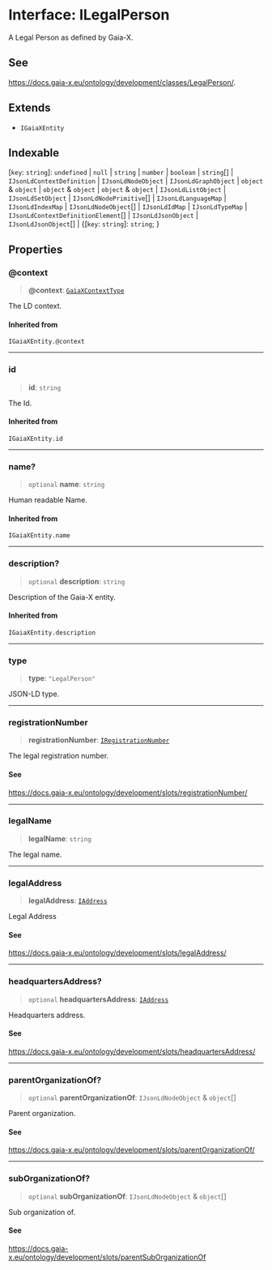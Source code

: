 # Interface: ILegalPerson

A Legal Person as defined by Gaia-X.

## See

https://docs.gaia-x.eu/ontology/development/classes/LegalPerson/.

## Extends

- `IGaiaXEntity`

## Indexable

\[`key`: `string`\]: `undefined` \| `null` \| `string` \| `number` \| `boolean` \| `string`[] \| `IJsonLdContextDefinition` \| `IJsonLdNodeObject` \| `IJsonLdGraphObject` \| `object` & `object` \| `object` & `object` \| `object` & `object` \| `IJsonLdListObject` \| `IJsonLdSetObject` \| `IJsonLdNodePrimitive`[] \| `IJsonLdLanguageMap` \| `IJsonLdIndexMap` \| `IJsonLdNodeObject`[] \| `IJsonLdIdMap` \| `IJsonLdTypeMap` \| `IJsonLdContextDefinitionElement`[] \| `IJsonLdJsonObject` \| `IJsonLdJsonObject`[] \| \{\[`key`: `string`\]: `string`; \}

## Properties

### @context

> **@context**: [`GaiaXContextType`](../type-aliases/GaiaXContextType.md)

The LD context.

#### Inherited from

`IGaiaXEntity.@context`

***

### id

> **id**: `string`

The Id.

#### Inherited from

`IGaiaXEntity.id`

***

### name?

> `optional` **name**: `string`

Human readable Name.

#### Inherited from

`IGaiaXEntity.name`

***

### description?

> `optional` **description**: `string`

Description of the Gaia-X entity.

#### Inherited from

`IGaiaXEntity.description`

***

### type

> **type**: `"LegalPerson"`

JSON-LD type.

***

### registrationNumber

> **registrationNumber**: [`IRegistrationNumber`](IRegistrationNumber.md)

The legal registration number.

#### See

https://docs.gaia-x.eu/ontology/development/slots/registrationNumber/

***

### legalName

> **legalName**: `string`

The legal name.

***

### legalAddress

> **legalAddress**: [`IAddress`](IAddress.md)

Legal Address

#### See

https://docs.gaia-x.eu/ontology/development/slots/legalAddress/

***

### headquartersAddress?

> `optional` **headquartersAddress**: [`IAddress`](IAddress.md)

Headquarters address.

#### See

https://docs.gaia-x.eu/ontology/development/slots/headquartersAddress/

***

### parentOrganizationOf?

> `optional` **parentOrganizationOf**: `IJsonLdNodeObject` & `object`[]

Parent organization.

#### See

https://docs.gaia-x.eu/ontology/development/slots/parentOrganizationOf/

***

### subOrganizationOf?

> `optional` **subOrganizationOf**: `IJsonLdNodeObject` & `object`[]

Sub organization of.

#### See

https://docs.gaia-x.eu/ontology/development/slots/parentSubOrganizationOf
